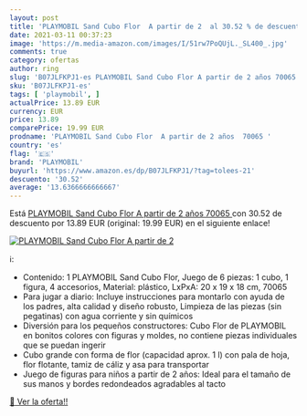 ```yaml
---
layout: post
title: 'PLAYMOBIL Sand Cubo Flor  A partir de 2  al 30.52 % de descuento'
date: 2021-03-11 00:37:23
image: 'https://m.media-amazon.com/images/I/51rw7PoQUjL._SL400_.jpg'
comments: true
category: ofertas
author: ring
slug: 'B07JLFKPJ1-es PLAYMOBIL Sand Cubo Flor A partir de 2 años 70065'
sku: 'B07JLFKPJ1-es'
tags: [ 'playmobil', ]
actualPrice: 13.89 EUR
currency: EUR
price: 13.89
comparePrice: 19.99 EUR
prodname: 'PLAYMOBIL Sand Cubo Flor  A partir de 2 años  70065 '
country: 'es'
flag: '🇪🇸'
brand: 'PLAYMOBIL'
buyurl: 'https://www.amazon.es/dp/B07JLFKPJ1/?tag=tolees-21'
descuento: '30.52'
average: '13.6366666666667'
---
```


Está [PLAYMOBIL Sand Cubo Flor  A partir de 2 años  70065 ](https://www.amazon.es/dp/B07JLFKPJ1/?tag=tolees-21) con 30.52 de descuento por 13.89 EUR (original: 19.99 EUR) en el siguiente enlace!

[![PLAYMOBIL Sand Cubo Flor  A partir de 2 ](https://m.media-amazon.com/images/I/51rw7PoQUjL._SL400_.jpg)](https://www.amazon.es/dp/B07JLFKPJ1/?tag=tolees-21)

ℹ️:

- Contenido: 1 PLAYMOBIL Sand Cubo Flor, Juego de 6 piezas: 1 cubo, 1 figura, 4 accesorios, Material: plástico, LxPxA: 20 x 19 x 18 cm, 70065
- Para jugar a diario: Incluye instrucciones para montarlo con ayuda de los padres, alta calidad y diseño robusto, Limpieza de las piezas (sin pegatinas) con agua corriente y sin químicos
- Diversión para los pequeños constructores: Cubo Flor de PLAYMOBIL en bonitos colores con figuras y moldes, no contiene piezas individuales que se puedan ingerir
- Cubo grande con forma de flor (capacidad aprox. 1 l) con pala de hoja, flor flotante, tamiz de cáliz y asa para transportar
- Juego de figuras para niños a partir de 2 años: Ideal para el tamaño de sus manos y bordes redondeados agradables al tacto

[🛒 Ver la oferta!!](https://www.amazon.es/dp/B07JLFKPJ1/?tag=tolees-21)
